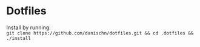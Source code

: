 # Dotfiles

Install by running:  
`git clone https://github.com/danischn/dotfiles.git && cd .dotfiles && ./install`
